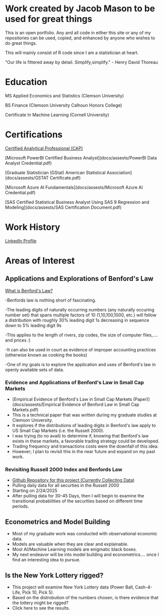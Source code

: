 # Work created by Jacob Mason to be used for great things
This is an open portfolio. Any and all code in either this site or any of my repositories can be used, copied, and enhanced by anyone who wishes to do great things.

This will mainly consist of R code since I am a statistician at heart.

"Our life is fittered away by detail. Simplify,simplify." - Henry David Thoreau

# Education
MS Applied Economics and Statistics (Clemson University)

BS Finance (Clemson University Calhoun Honors College)

Certificate In Machine Learning (Cornell University)

# Certifications

[Certified Analytical Professional (CAP)](https://bcert.me/sungyhlyh)

[Microsoft PowerBI Certified Business Analyst](docs/assests/PowerBI Data Analyst Credential.pdf)

[Graduate Statistician (GStat) American Statistical Association](docs/assests/GSTAT Certificate.pdf)

[Microsoft Azure AI Fundamentals](docs/assests/Microsoft Azure AI Credential.pdf)

[SAS Certified Statistical Business Analyst Using SAS 9 Regression and Modeling](docs/assests/SAS Certification Document.pdf)

# Work History

[LinkedIn Profile](https://www.linkedin.com/in/jacob-mason-36856486/)

# Areas of Interest

## Applications and Explorations of Benford's Law

[What is Benford's Law?](https://en.wikipedia.org/wiki/Benford%27s_law)
  
   -Benfords law is nothing short of fascinating.
   
   -The leading digits of naturally occurring numbers (any naturally occuring number set) that spans multiple factors of 10 (1,10,100,1000, etc.) will follow a distribution with roughly 30% leading digit 1s decreasing in sequence down to 5% leading digit 9s
   
   -This applies to the length of rivers, zip codes, the size of computer files,.... and prices :)
   
   -It can also be used in court as evidence of improper accounting practices (otherwise known as cooking the books)
   
   -One of my goals is to explore the application and uses of Benford's law in openly available sets of data.

### Evidence and Applications of Benford's Law in Small Cap Markets
- [Empirical Evidence of Benford's Law in Small Cap Markets (Paper)](docs/assests/Empirical Evidence of Benford Law in Small Cap Markets.pdf)
- This is a technical paper that was written during my graduate studies at Clemson University.
- It explores if the distributions of leading digits in Benford's law apply to US Small Cap Markets (i.e. the Russell 2000).
- I was trying (to no avail) to determine if, knowing that Benford's law exists in these markets, a favorable trading strategy could be developed.
- Trading frequency and transactions costs were the downfall of this idea.
- However; I plan to revisit this in the near future and expand on my past work.

### Revisiting Russell 2000 Index and Benfords Law
- [Github Repository for this project (Currently Collecting Data)](https://github.com/jacob-s-mason/Benfords-Law-and-Russell-2000)
- Pulling daily data for all securties in the Russell 2000
- Starting on 2/24/2025
- After pulling data for 30-45 Days, then I will begin to examine the transitional probabilities of the securities based on different time periods.


## Econometrics and Model Building
- Most of my graduate work was conducted with observational economic data.
- Models are valuable when they are clear and explainable. 
- Most AI/Machine Learning models are enigmatic black boxes.
- My next endeavor will be into model building and econometrics.... once I find an interesting idea to pursue.

## Is the New York Lottery rigged?
- This project will examine New York Lottery data (Power Ball, Cash-4-Life, Pick 10, Pick 5).
- Based on the distrobution of the numbers chosen, is there evidence that the lottery might be rigged?
- Click here to see the results. 


